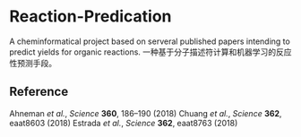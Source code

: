# Reaction-Predication
A cheminformatical project based on serveral published papers intending to predict yields for organic reactions.
一种基于分子描述符计算和机器学习的反应性预测手段。

## Reference
Ahneman *et al.*, *Science* **360**, 186–190 (2018)
Chuang *et al.*, *Science* **362**, eaat8603 (2018)
Estrada *et al.*, *Science* **362**, eaat8763 (2018)
